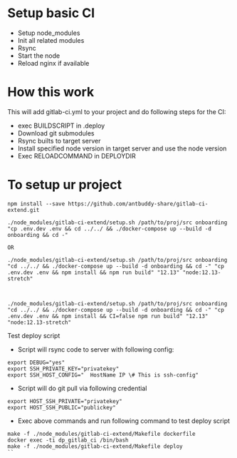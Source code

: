 # Setup basic CI

- Setup node_modules
- Init all related modules
- Rsync
- Start the node
- Reload nginx if available

# How this work

This will add gitlab-ci.yml to your project and do following steps for the CI:  
- exec BUILDSCRIPT in .deploy
- Download git submodules
- Rsync builts to target server
- Install specified node version in target server and use the node version
- Exec RELOADCOMMAND in DEPLOYDIR 

# To setup ur project

```
npm install --save https://github.com/antbuddy-share/gitlab-ci-extend.git

./node_modules/gitlab-ci-extend/setup.sh /path/to/proj/src onboarding "cp .env.dev .env && cd ../../ && ./docker-compose up --build -d onboarding && cd -"

OR

./node_modules/gitlab-ci-extend/setup.sh /path/to/proj/src onboarding "cd ../../ && ./docker-compose up --build -d onboarding && cd -" "cp .env.dev .env && npm install && npm run build" "12.13" "node:12.13-stretch"



./node_modules/gitlab-ci-extend/setup.sh /path/to/proj/src onboarding "cd ../../ && ./docker-compose up --build -d onboarding && cd -" "cp .env.dev .env && npm install && CI=false npm run build" "12.13" "node:12.13-stretch"
```

Test deploy script 
- Script will rsync code to server with following config:
```
export DEBUG="yes"
export SSH_PRIVATE_KEY="privatekey"
export SSH_HOST_CONFIG="  HostName IP \# This is ssh-config"
```
- Script will do git pull via following credential
```
export HOST_SSH_PRIVATE="privatekey"
export HOST_SSH_PUBLIC="publickey"
```
- Exec above commands and run following command to test deploy script
```
make -f ./node_modules/gitlab-ci-extend/Makefile dockerfile
docker exec -ti dp_gitlab_ci /bin/bash
make -f ./node_modules/gitlab-ci-extend/Makefile deploy
``
